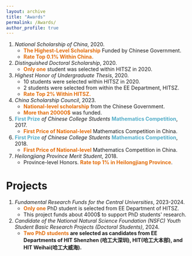 ```yaml
---
layout: archive
title: "Awards"
permalink: /Awards/
author_profile: true
---
```


1. *National Scholarship of China*, 2020.
   - **<font color="#e36c09">The Highest-Level Scholarship</font>** Funded by Chinese Government.
   - **<font color="#e36c09">Rate Top 0.1% Within China.</font>**
2. *Distinguished Doctoral Scholarship*, 2020.
   - **<font color="#e36c09">Only one</font>** student was selected within HITSZ in 2020.
3. *Highest Honor of Undergraduate Thesis*, 2020.
   - 10 students were selected within HITSZ in 2020.
   - 2 students were selected from within the EE Department, HITSZ.
   - **<font color="#e36c09">Rate Top 2% Within HITSZ.</font>**
4. *China Scholarship Council*, 2023.
   - **<font color="#e36c09">National-level scholarship</font>** from the Chinese Government.
   - **<font color="#e36c09">More than 20000$</font>** was funded.
5. **<font color="#52ADC8">First Prize</font>** *of Chinese College Students* **<font color="#52ADC8">Mathematics Competition</font>**, 2017.
   - **<font color="#e36c09">First Price of National-level</font>** Mathematics Competition in China.
6. **<font color="#52ADC8">First Prize</font>** *of Chinese College Students* **<font color="#52ADC8">Mathematics Competition</font>**, 2018.
   - **<font color="#e36c09">First Price of National-level</font>** Mathematics Competition in China.
7. *Heilongjiang Province Merit Student*, 2018.
   - Province-level Honors. **<font color="#e36c09">Rate top 1% in Heilongjiang Province</font>**.

Projects
===
1. *Fundamental Research Funds for the Central Universities*, 2023-2024.
   - **<font color="#e36c09">Only one</font>** PhD student is selected from EE Department of HITSZ.
   - This project funds about 4000$ to support PhD students' research.
2. *Candidate of the National Natural Science Foundation (NSFC) Youth Student Basic Research Projects (Doctoral Students)*, 2024.
   - **<font color="#e36c09">Two PhD students</font> are selected as candidates from EE Departments of HIT Shenzhen (哈工大深圳), HIT(哈工大本部), and HIT Weihai(哈工大威海).**


  



